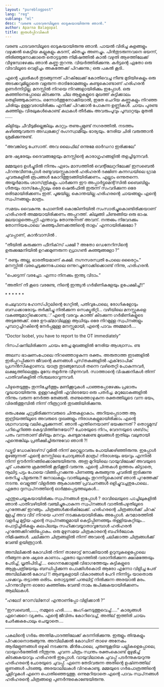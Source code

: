 ```yaml
---
layout: "pureblogpost"
lang: "reg"
sublang: "ml"
desc: "വരണ്ട പാടവരമ്പിലൂടെ ഓടുകയായിരുന്നു ഞാന്‍."
author: Aparna Balagopal
title: ഇരുള്‍പ്പിറവികള്‍
---
```


വരണ്ട പാടവരമ്പിലൂടെ ഓടുകയായിരുന്നു ഞാന്‍. പായല്‍ വിരിച്ച കുളങ്ങളും വഴുക്കല്‍ കെട്ടിയ കല്ലുകളും കടന്ന്‌, കിതച്ചും അണച്ചും. പിന്‍തുടരുന്നവനെ ഭയന്ന്‌, തിരിഞ്ഞുനോക്കാതെ  തൊട്ടടുത്ത നിമിഷത്തില്‍ കാല്‍ വഴുതി ആഴത്തിലേക്ക്‌ വീഴുമ്പോഴേക്കും ഞാന്‍ കണ്ണു തുറന്നു. വിയര്‍ത്തിരിക്കുന്നു. കര്‍ട്ടന്റെ ഏതോ ഒരു വിടവിലൂടെ വെളിച്ചം അകത്തേക്ക്‌ പിറക്കുന്നു.; ഒരു പകല്‍ കൂടി..

എന്റെ പുലരികള്‍ തുടങ്ങുന്നത്‌ പിറകിലേക്ക്‌ കോതിവെച്ച  നീണ്ട മുടിയിഴകളും ഒരു അടക്കവുമില്ലാതെ വളരുന്ന താടിരോമങ്ങളും കണ്ടുകൊണ്ടാണ്‌  ഹരിഹരന്‍ ഉണര്‍ന്നിട്ടില്ല. മനസ്സില്‍ നിറയെ നിറങ്ങളായിരിക്കും ഇപ്പോള്‍. ഒരു കുഞ്ഞിനെപ്പോലെ കിടക്കുന്നു. ചില ആളുകളുടെ മുഖത്ത്‌ കുട്ടിക്കാലം തെളിഞ്ഞുകാണാം. ഒന്നോര്‍ത്തുനോക്കിയാല്‍, ഇതേ ചെറിയ കണ്ണുകളും നിറഞ്ഞ ചിരിയും ഉള്ളവരായിരിക്കും എനിക്ക്‌ പിറക്കാന്‍ പോകുന്ന ഉണ്ണികള്‍. ചായം പുരണ്ട കുഞ്ഞിളം വിരലുകള്‍കൊണ്ട്‌ കഥകള്‍ തീര്‍ക്കും അവരുംപൂവും പൂമ്പാറ്റയും മുതല്‍ ......

കിളിയും ചീവീടുമില്ലെങ്കിലും കാറ്റും തണുപ്പുമുണ്ട്‌ നഗരത്തില്‍. നടത്തം കഴിഞ്ഞുവരുന്ന അഡ്വക്കേറ്റ്‌  രംഗസ്വാമിയും ഭാര്യയും. നേരിയ ചിരി വരുത്താന്‍ ശ്രമിക്കുന്നുണ്ട്‌. 

“അവങ്കിട്ടെ പേസാത്‌. അവ ലൈഫില്‌ ഒന്നുമേ ഓര്‍ഡറാ ഇരിക്കലേ”
         
മനു ഷ്യരേയും ദൈവങ്ങളേയും മനസ്സിന്റെ കാരാഗൃഹങ്ങളില്‍ തളച്ചിടുന്നവര്‍. 

മമ്മയുടെ ഉള്‍ച്ചൂടില്‍ നിന്നും ഏഴാം മാസത്തില്‍ വെന്റിലേറ്ററിലേക്ക്‌ ഇസബെല്‍   പിറന്നുവീണപ്പോള്‍ രണ്ടുവയസ്സുകാരന്‍ ഹരിഹരന്‍ ദക്ഷിണ കന്നഡയിലെ ഗ്രാമ ചുവരുകളില്‍ രൂപങ്ങള്‍ കോറിത്തുടങ്ങിയിരിക്കണം. എല്ലാം ഒന്നുതന്നെ. അയ്യര്‍മാരും ശാസ്‌ത്രികളും പാര്‍ക്കുന്ന ഈ അപ്പാര്‍ട്ടുമെന്റ്‌സില്‍ ബൈബിളും ഗീതയും ദാസ്‌കേപ്പിറ്റലും ഒരേ ഷെല്‍ഫില്‍ ഇരുന്ന്‌ സംവദിക്കുന്ന ഒരേ ഒരിടമായിരിക്കണം ഇത്‌. പൂജയില്ല, കൊന്തയില്ല  ഹരിഹരന്റെ ചായങ്ങളും എന്റെ സ്വപ്‌നങ്ങളും മാത്രം. 

സമയം വൈകുന്നു. ഫോണില്‍ കൊങ്കിണിയില്‍ സംസാരിച്ചുകൊണ്ടിരിക്കയാണ്‌ ഹരിഹരന്‍ അമ്മയായിരിക്കണം അപ്പുറത്ത്‌. കിലുങ്ങി ചിണുങ്ങിയ ഒരു ഭാഷ. മലയാളത്തെപ്പറ്റി എന്താവും തോന്നുന്നത്‌ അവന്‌. നന്തഌം നിവേദക്കും തോന്നിയപോലെ ‘കുഞ്ഞുപിണക്കത്തിന്റെ താളം’ എന്നായിരിക്കുമോ ? 

ചുവപ്പാണ്‌, കാന്‍വാസില്‍ .

“തീയില്‍ കുരുക്കുന്ന ഫീനിക്‌സ്‌ പക്ഷി ?  അതോ ഡെനേറിസിന്റെ ഉരുക്കുമേനിയില്‍ ഉറക്കമുണരുന്ന ഡ്രാഗണ്‍  കുഞ്ഞുങ്ങളോ ?”

“ രണ്ടും അല്ല, ഭാരതീയമാണ്‌ കക്ഷി. നഗ്നസരസ്വതി പോലെ ഒരൈറ്റം.” മനസ്സില്‍ വരച്ചെടുക്കുന്നപോലെ ഒന്നുറച്ചുനോക്കിക്കൊണ്ട്‌ നിന്നു, ഹരിഹരന്‍. 

“പെട്ടെന്ന്‌ വരച്ചോ. എന്നാ നിനക്കും ഇന്ത്യ വിടാം.”

“അതിന്‌ നീ കൂടെ വരണ്ടേ, നിന്റെ ഇന്ത്യന്‍ ഗര്‍ഭിണികളേയും ഉപേക്ഷിച്ച്‌!!”

\*      *      *      *      *     *

ചെലുവാമ്പ ഹോസ്‌പിറ്റലിന്റെ ഗേറ്റില്‍, പതിവുപോലെ, രോഗികളോടും ബന്ധക്കാരോടും തര്‍ക്കിച്ചു നില്‍ക്കുന്ന സെക്യൂരിറ്റി… വഴിയിലെ മനസ്സുകളെ വകഞ്ഞുമാറ്റിക്കൊണ്ട,്‌ എന്റെ വരവും കാത്ത്‌ കിടക്കുന്ന ഗര്‍ഭിണികളുടെ അടുത്തേക്ക്‌. ഒരേ ഊഷ്‌മാവിലുള്ള ആധിയും ഒരേ നിറമുള്ള സ്വപ്‌നങ്ങളും പൂമ്പാറ്റച്ചിറകിന്റെ നേര്‍പ്പമുള്ള മനസ്സുമായി, എന്റെ പാവം അമ്മമാര്‍.... 

“Doctor Isobel, you have to report to the OT immediately”

റിസപ്‌ഷനിലിരിക്കുന്ന ചായം തേച്ച മുഖങ്ങളില്‍ നേരിയ ആശ്വാസം. ണ്ട

അലസ ഭാഷണംപോലെ നിറഞ്ഞൊഴുകുന്ന രക്തം. അരുതാത്ത ഇടങ്ങളില്‍ ഇരിപ്പുറപ്പിക്കുന്ന ജീവന്റെ കണങ്ങള്‍  പുസ്‌തകങ്ങളില്‍ എക്‌ടോപിക്‌ പ്രഗ്നന്‍സികളാണവ. യാത്ര തുടങ്ങുമ്പോള്‍ തന്നെ വഴിതെറ്റി പോകുന്നവര്‍, ലക്ഷ്യത്തിലെത്തും മുമ്പേ തളര്‍ന്നു വീഴുന്നവര്‍. സാത്താന്റെ വിഷക്കനികള്‍ തിന്ന്‌ പാതിവഴികളില്‍ നിശ്ചലരാവുന്നവര്‍. 

പിഴുതെടുത്തും തുന്നിച്ചേര്‍ത്തും മണിക്കൂറുകള്‍ പാഞ്ഞപ്പോഴേക്കും പ്രഭാതം വൃദ്ധയായിരുന്നു. ഉള്ളറകളില്‍ എവിടെയോ ഒരു പതര്‍ച്ച. മറുലോകങ്ങളില്‍ നിന്നും വരുന്ന നേര്‍ത്ത തേങ്ങല്‍. തണുത്തൊഴുകുന്ന രക്തത്തിലൂടെ വന്ന ഭയം, വിരല്‍ത്തുമ്പില്‍ നിന്ന്‌ നീരൂറ്റാന്‍ തുടങ്ങിയിരിക്കുന്നു. 

ഒരുപക്ഷേ ചുറ്റുമിരിക്കുന്നവരുടെ ചിന്തകളാകാം. അറിയപ്പെടാത്ത ആ ഇന്ദ്രിയത്തിലൂടെ അവരുടെ ദുഃഖങ്ങളും നിരാശകളുമായിരിക്കാം എന്റെ ശ്വാസവായു വലിച്ചെടുക്കുന്നത്‌. ഞാന്‍ എന്തിനെയാണ്‌ ഭയക്കുന്നത്‌ ? തൊട്ടുമുമ്പ്‌ പറിച്ചെറിഞ്ഞ കെടുവിത്തിനേയോ?? ചോരയുടെ നിറം, വേദനയുടെ ശബ്‌ദം; പതം വന്നതാണ്‌ മിഴിയും മനവും. കണ്ടുമറക്കേണ്ട മുഖങ്ങള്‍  ഇതിലും വലുതായി എന്തെങ്കിലും പ്രതീക്ഷിച്ചിരുന്നുവോ ഞാന്‍ ?! 

ഡ്യൂട്ടി ഡോക്‌ടേഴ്‌സ്‌ റൂമില്‍ നിന്ന്‌ മറ്റെല്ലാവരും പോയിക്കഴിഞ്ഞിരുന്നു. ഇപ്പോള്‍ മുഴങ്ങുന്നത്‌ എന്റെ മനസ്സിലെ ചോദ്യങ്ങള്‍ മാത്രം! നിരാശയും ഭയവും എന്നില്‍ നിന്ന്‌ ഊര്‍ന്നിറങ്ങിക്കൊണ്ടേയിരുന്നു. അഇ മുറിയിലെ വായുവിലേക്ക്‌ അവയുടെ ചൂട്‌ പരക്കുന്നു  ക്രമത്തില്‍ കൂടിക്കൂടി വരുന്നു. എന്റെ ചിന്തകള്‍ ഉത്തരം കിട്ടാതെ, നൂലിട്ട പട്ടം പോയെ വിങ്ങിപ്പറക്കുന്നു  പിണഞ്ഞു കുരുങ്ങുന്നു  ചുവരില്‍ ഇടിക്കുന്നു  തെറിച്ചു പിളരുന്നു.!! ജനാലകളും വാതിലുകളും തുറന്നിട്ടുകൊണ്ട്‌ ഞാന്‍ പുറത്തേക്ക്‌ നടന്നു. 
വെളുത്ത്‌ വിളര്‍ത്ത ആകാശത്ത്‌ പ്രവചനങ്ങള്‍ ഒളിച്ചുവച്ചതുപോലെ.. ഏതോ ദുഃസ്വപ്‌നത്തിന്റെ ഓര്‍മ്മപ്പെടുത്തലുകള്‍... 

എന്തുചെയ്യുകയായിരിക്കും സ്വപ്‌നങ്ങള്‍ ഇപ്പോള്‍ ?
രാവിലെയുടെ പാച്ചിലുകളില്‍ ഞാന്‍ പാതിവഴിയില്‍ വഞ്ചിച്ചുപോകുന്ന സ്വപ്‌നങ്ങള്‍ വാതില്‍പഴുതിലൂടെ പുറത്തേക്ക്‌ ഇറങ്ങും. ചിത്രങ്ങള്‍ക്കരികിലേക്ക്‌. ഹരിഹരന്റെ ചിത്രങ്ങള്‍ക്ക്‌ ചിറക്‌ മുളച്ച്‌ അവ വീട്‌ നിറയെ പറന്ന്‌ നടക്കുകയായിരിക്കും അപ്പോള്‍. കൗമാരത്തില്‍ വളര്‍ച്ച മുട്ടിയ എന്റെ സ്വപ്‌നങ്ങളുമായി കെട്ടിപ്പിണഞ്ഞും തള്ളിയകറ്റിയും… പൊട്ടിച്ചിരികളും കലപിലയും സഹിക്കവയ്യാതാവുമ്പോള്‍ ഹരിഹരന്‍ പുറത്തേക്കിറങ്ങിപ്പോകും. ഒരു മുഴുസമയ ചിത്രകാരന്റെ ബഹിര്‍ലോക നിമിഷങ്ങള്‍. ചലിക്കുന്ന ചിത്രങ്ങളില്‍ നിന്ന്‌ അവന്റെ ചലിക്കാത്ത ചിത്രങ്ങള്‍ക്ക്‌ വേണ്ടി ഉയിരൂറ്റാന്‍. 

അമ്പിലിക്കല്‍ കോഡില്‍ നിന്ന്‌ താഴോട്ട്‌ നോക്കിയാല്‍ ഉറുമ്പുകളെപ്പോലെ നീങ്ങുന്ന മനു ഷ്യരെ കാണാം  ഏതോ യുഗത്തില്‍ വരാനിരിക്കുന്ന ക്ഷാമത്തേയും പേടിച്ച്‌, ധൃതിപിടിച്ച്‌…. ഗൈനക്കോളജി വിഭാഗത്തേയും കുട്ടികളുടെ ആശുപത്രിയേയും ബന്ധിപ്പിക്കുന്ന പൊക്കിള്‍കൊടി  ആരോ എന്നോ വിളിച്ച പേര്‌  അമ്പിലിക്കല്‍ കോഡ്‌ !! ആണ്ടുകളായി വികാരങ്ങള്‍ പേറി നിന്നിട്ടും യാതൊരു പഴക്കവും തട്ടാത്ത ഒരിടം. തൊട്ടടുത്ത്‌ പന്തലിട്ട്‌ നില്‍ക്കുന്ന അരയാല്‍ മരം. പിറന്നുവീഴുന്ന ഓരോ കുഞ്ഞിഌം വേണ്ടി നാമം ജപിക്കുകയായിരിക്കണം ആലിലകള്‍.

“ഹലോ! റോസ്‌ലിനോ! എന്താണിപ്പോ വിളിക്കാന്‍ ?”

“ഇസബെല്‍,....., നമ്മുടെ ഹരി....... ജംഗ്‌ഷനടുത്തുവെച്ച്‌.....” 
കാര്യങ്ങള്‍ ഏറെക്കുറെ വ്യക്തം. എന്റെ ജീവിതം കോറിവെച്ച്‌, അതില്‌  ഇത്തിരി  ചായം ചേര്‍ക്കുകപോലും     ചെയ്യാതെ.... 


*    *    *    *   *   *   *

പകലിന്റെ ഗര്‍ഭം അന്തിമപാദത്തിലേക്ക്‌ കടന്നിരിക്കുന്നു. ഇരുളും തിന്മകളും പിറക്കാനൊരുങ്ങുന്നു. അമ്പിലിക്കല്‍ കോഡിന്‌ താഴെ അനേകം ആദിമഭ്രൂണങ്ങള്‍ ഒഴുകി നടക്കുന്നു. മീന്‍പോലെ, ചുരുണ്ടുകൂടിയ പല്ലികളെപ്പോലെ, വായുഗര്‍ഭത്തില്‍ നീന്തുന്നു. ചുവന്ന ചിത്രം സ്വന്തം രക്തംകൊണ്ട്‌ മുഴുമിച്ച്‌ കിടക്കുകയാവും ഹരിഹരന്‍ ഇപ്പോള്‍. വായുവിലാകെ ചുവപ്പ്‌ പടര്‍ന്നുകയറുന്നു  ഹരിഹരന്റെ ചോരയുടെ ചുവപ്പ്‌. എന്നെ തേടിവരുന്ന അതിന്റെ ഉഷ്‌ണത്തില്‌ ഭ്രൂണങ്ങള്‍ പിടഞ്ഞു. അരയാലിലകള്‍ വിറകൊണ്ടു. മമ്മയുടെ ഗര്‍ഭപാത്രത്തിന്റെ ചുളിവുകള്‍ എന്നെ പൊതിഞ്ഞെടുത്തു. ഒന്നുമറിയാതെ എന്റെ പാവം സ്വപ്‌നങ്ങള്‍ ഹരിഹരന്റെ ചിത്രങ്ങളെ പുണര്‍ന്നുകൊണ്ടേയിരുന്നു.
